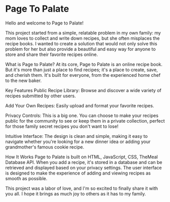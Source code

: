 # Page To Palate

Hello and welcome to Page to Palate!

This project started from a simple, relatable problem in my own family: my mom loves to collect and write down recipes, but she often misplaces the recipe books. I wanted to create a solution that would not only solve this problem for her but also provide a beautiful and easy way for anyone to store and share their favorite recipes online.

What is Page to Palate?
At its core, Page to Palate is an online recipe book. But it's more than just a place to find recipes; it's a place to create, save, and cherish them. It's built for everyone, from the experienced home chef to the new baker.

Key Features
Public Recipe Library: Browse and discover a wide variety of recipes submitted by other users.

Add Your Own Recipes: Easily upload and format your favorite recipes.

Privacy Controls: This is a big one. You can choose to make your recipes public for the community to see or keep them in a private collection, perfect for those family secret recipes you don't want to lose!

Intuitive Interface: The design is clean and simple, making it easy to navigate whether you're looking for a new dinner idea or adding your grandmother's famous cookie recipe.

How It Works
Page to Palate is built on HTML, JavaScript, CSS, TheMeal Database API. When you add a recipe, it's stored in a database and can be retrieved and displayed based on your privacy settings. The user interface is designed to make the experience of adding and viewing recipes as smooth as possible.

This project was a labor of love, and I'm so excited to finally share it with you all. I hope it brings as much joy to others as it has to my family.
